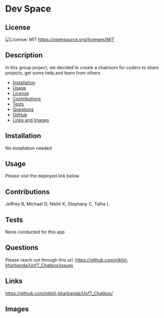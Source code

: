 # Dev Space

  ## License
  ![License: MIT](https://img.shields.io/badge/License-MIT-yellow.svg)
  https://opensource.org/licenses/MIT

  ## Description
  In this group project, we decided to create a chatroom for coders to share projects, get some help,and learn from others

  * [Installation](#installation)
  * [Usage](#usage)
  * [License](#license)
  * [Contributions](#contributions)
  * [Tests](#tests)
  * [Questions](#questions)
  * [GitHub](#github)
  * [Links and Images](#links)

  ## Installation
  No installation needed

  ## Usage
  Please visit the deployed link below

  ## Contributions
  Jeffrey B, Michael D, Nikhil K, Stephany C, Talha L

  ## Tests
  None conducted for this app

  ## Questions
  Please reach out through this url: https://github.com/nikhil-kharbanda/UofT_Chatbox/issues
  
  ## Links
  https://github.com/nikhil-kharbanda/UofT_Chatbox/
  
  ## Images 
